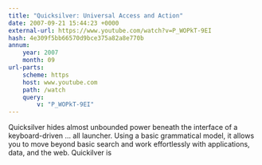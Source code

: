 ```yaml
---
title: "Quicksilver: Universal Access and Action"
date: 2007-09-21 15:44:23 +0000
external-url: https://www.youtube.com/watch?v=P_WOPkT-9EI
hash: 4e309f5bb66570d9bce375a82a8e770b
annum:
    year: 2007
    month: 09
url-parts:
    scheme: https
    host: www.youtube.com
    path: /watch
    query:
        v: "P_WOPkT-9EI"
---
```


Quicksilver hides almost unbounded power beneath the interface of a keyboard-driven  ... all  launcher. Using a basic grammatical model, it allows you to move beyond basic search and work effortlessly with applications, data, and the web. Quickilver is

